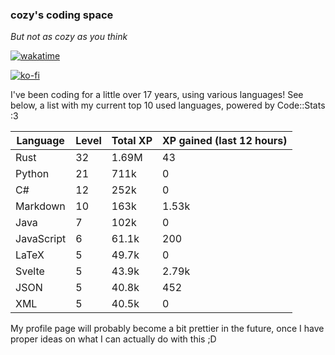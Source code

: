 ### cozy's coding space
*But not as cozy as you think*

[![wakatime](https://wakatime.com/badge/user/c0ba07bb-3421-41be-bd1a-d611e670f250.svg)](https://wakatime.com/@c0ba07bb-3421-41be-bd1a-d611e670f250)

[![ko-fi](https://ko-fi.com/img/githubbutton_sm.svg)](https://ko-fi.com/J3J75ITL4)

I've been coding for a little over 17 years, using various languages! See below, a list with my current top 10 used languages, powered by Code::Stats :3
    
| Language | Level | Total XP | XP gained (last 12 hours) |
| --- | --- | --- | --- |
| Rust | 32 | 1.69M | 43 |
| Python | 21 | 711k | 0 |
| C# | 12 | 252k | 0 |
| Markdown | 10 | 163k | 1.53k |
| Java | 7 | 102k | 0 |
| JavaScript | 6 | 61.1k | 200 |
| LaTeX | 5 | 49.7k | 0 |
| Svelte | 5 | 43.9k | 2.79k |
| JSON | 5 | 40.8k | 452 |
| XML | 5 | 40.5k | 0 |
    
My profile page will probably become a bit prettier in the future, once I have proper ideas on what I can actually do with this ;D